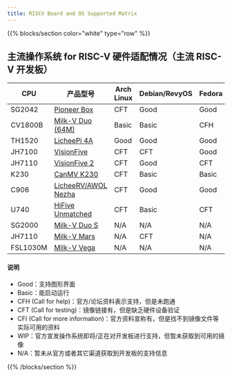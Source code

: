 ```yaml
---
title: RISCV Board and OS Supported Matrix
---
```


{{% blocks/section color="white" type="row" %}}

## 主流操作系统 for RISC-V 硬件适配情况（主流 RISC-V 开发板）

| CPU      | 产品型号                      | Arch Linux | Debian/RevyOS | Fedora | FreeBSD | Gentoo | openAnolis | OpenBSD | openCloudOS | openEuler | openKylin | openSUSE | Ubuntu | Tina-Linux | Android 13 | Armbian | BuildRoot | OpenHarmony | FreeRTOS | RT-Thread | Zephyr | OpenWRT | ThreadX |
|----------|-------------------------------|------------|---------------|--------|---------|--------|------------|---------|-------------|-----------|-----------|----------|--------|------------|------------|---------|-----------|-------------|----------|-----------|--------|---------|---------|
| SG2042   | [Pioneer Box][Pioneer]        | CFT        | Good          | Good   | N/A     | N/A    | N/A        | N/A     | WIP         | Good      | Good      | N/A      | N/A    | N/A        | N/A        | N/A     | N/A       | WIP         | N/A      | N/A       | N/A    | N/A     | N/A     |
| CV1800B  | [Milk-V Duo (64M)][Duo]       | Basic      | Basic         | CFH    | N/A     | N/A    | N/A        | N/A     | N/A         | N/A       | N/A       | N/A      | N/A    | N/A        | N/A        | N/A     | Basic     | N/A         | CFT      | CFT       | N/A    | WIP     | N/A     |
| TH1520   | [LicheePi 4A][LPi4A]          | Good       | Good          | Good   | N/A     | CFT    | N/A        | N/A     | N/A         | Good      | Good      | N/A      | WIP    | N/A        | N/A        | Good    | N/A       | WIP         | N/A      | N/A       | N/A    | CFT     | N/A     |
| JH7100   | [VisionFive][VF1]             | CFT        | CFT           | Good   | N/A     | CFT    | N/A        | CFT     | N/A         | Good      | Good      | Basic    | Basic  | N/A        | N/A        | CFT     | CFT       | N/A         | CFT      | N/A       | N/A    | CFT     | N/A     |
| JH7110   | [VisionFive 2][VF2]           | CFT        | Good          | CFT    | CFT     | CFT    | N/A        | N/A     | N/A         | Good      | Good      | CFT      | Basic  | N/A        | WIP        | CFT     | Basic     | WIP         | N/A      | CFT       | CFT    | CFT     | N/A     |
| K230     | [CanMV K230][K230]            | CFT        | Basic         | Basic  | N/A     | CFT    | N/A        | N/A     | N/A         | CFT       | N/A       | N/A      | Basic  | N/A        | N/A        | N/A     | N/A       | N/A         | N/A      | CFT       | N/A    | CFT     | N/A     |
| C906     | [LicheeRV/AWOL Nezha][C906]   | CFT        | Good          | Good   | WIP     | CFT    | N/A        | N/A     | N/A         | Good      | N/A       | Basic    | Basic  | Basic      | N/A        | N/A     | N/A       | N/A         | N/A      | N/A       | N/A    | Basic   | N/A     |
| U740     | [HiFive Unmatched][Unmatched] | CFT        | Basic         | CFT    | Basic   | CFT    | N/A        | Basic   | N/A         | Good      | Good      | Basic    | Basic  | N/A        | N/A        | CFH     | N/A       | WIP         | N/A      | N/A       | Basic  | Basic   | N/A     |
| SG2000   | [Milk-V Duo S][DuoS]          | N/A        | N/A           | N/A    | N/A     | N/A    | N/A        | N/A     | N/A         | N/A       | N/A       | N/A      | N/A    | N/A        | N/A        | N/A     | Basic     | N/A         | CFT      | N/A       | N/A    | N/A     | N/A     |
| JH7110   | [Milk-V Mars][Mars]           | N/A        | CFT           | N/A    | N/A     | N/A    | N/A        | N/A     | N/A         | N/A       | N/A       | N/A      | N/A    | N/A        | N/A        | N/A     | Basic     | N/A         | CFT      | N/A       | N/A    | N/A     | N/A     |
| FSL1030M | [Milk-V Vega][Vega]           | N/A        | N/A           | N/A    | N/A     | N/A    | N/A        | N/A     | N/A         | N/A       | N/A       | N/A      | N/A    | N/A        | N/A        | N/A     | CFH       | N/A         | N/A      | N/A       | N/A    | N/A     | N/A     |

#### 说明

* Good：支持图形界面
* Basic：能启动运行
* CFH (Call for help)：官方/论坛资料表示支持，但是未跑通
* CFT (Call for testing)：镜像链接有，但是缺乏硬件设备验证
* CFI (Call for more information)：官方资料宣称有，但是找不到镜像文件等实际可用的资料
* WIP：官方宣发操作系统即将/正在对开发板进行支持，但暂未获取到可用的镜像
* N/A：暂未从官方或者其它渠道获取到开发板的支持信息

[Pioneer]: https://github.com/ruyisdk/support-matrix/blob/main//Pioneer/README.md
[Duo]: https://github.com/ruyisdk/support-matrix/blob/main//Duo/README.md
[LPi4A]: https://github.com/ruyisdk/support-matrix/blob/main//LicheePi4A/README.md
[VF1]: https://github.com/ruyisdk/support-matrix/blob/main//VisionFive/README.md
[VF2]: https://github.com/ruyisdk/support-matrix/blob/main//VisionFive2/README.md
[K230]: https://github.com/ruyisdk/support-matrix/blob/main//K230/README.md
[C906]: https://github.com/ruyisdk/support-matrix/blob/main//D1_LicheeRV/README.md
[Unmatched]: https://github.com/ruyisdk/support-matrix/blob/main//Unmatched/README.md
[DuoS]: https://github.com/ruyisdk/support-matrix/blob/main//Duo_S/README.md
[Mars]: https://github.com/ruyisdk/support-matrix/blob/main//Mars/README.md
[Vega]: https://github.com/ruyisdk/support-matrix/blob/main//Vega/README.md

{{% /blocks/section %}}
